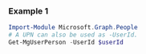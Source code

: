 ### Example 1
``` powershell
Import-Module Microsoft.Graph.People
# A UPN can also be used as -UserId.
Get-MgUserPerson -UserId $userId
```
